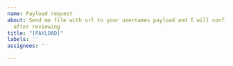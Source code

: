 ```yaml
---
name: Payload request
about: Send me file with url to your usernames payload and I will confirm the pipeline
  after reviewing
title: "[PAYLOAD]"
labels: ''
assignees: ''

---
```



